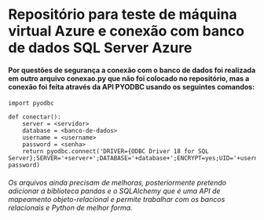 # Repositório para teste de máquina virtual Azure e conexão com banco de dados SQL Server Azure

#### Por questões de segurança a conexão com o banco de dados foi realizada em outro arquivo conexao.py que não foi colocado no repositório, mas a conexão foi feita através da  API PYODBC usando os seguintes comandos:

```
import pyodbc

def conectar():
    server = <servidor>
    database = <banco-de-dados>
    username = <username>
    password = <senha>
    return pyodbc.connect('DRIVER={ODBC Driver 18 for SQL Server};SERVER='+server+';DATABASE='+database+';ENCRYPT=yes;UID='+username+';PWD='+ password)
```

###### Os arquivos ainda precisam de melhoras, posteriormente pretendo adicionar a biblioteca pandas e o SQLAlchemy que é uma API de mapeamento objeto-relacional e permite trabalhar com os bancos relacionais e Python de melhor forma.  
    
